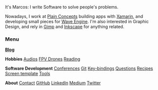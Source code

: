 It's Marcos: I write Software to solve people's problems.

Nowadays, I work at [Plain Concepts](http://www.plainconcepts.com) building apps with [Xamarin](http://www.xamarin.com), and developing small pieces for [Wave Engine](http://www.waveengine.net). I'm also interested in Graphic Design, and rely in [Gimp](http://www.gimp.org) and [Inkscape](http://inkscape.org) for anything related.

### Menu

[**Blog**](#/blog)

<div id="posts-latest"></div>

**Hobbies** [Audios](#/audios) [FPV Drones](#/drones) [Reading](#/reading)

**Software Development** [Conferences](#/conferences) [Git](#/git) [Key-bindings](#/key-bindings) [Questions](#/questions) [Recipes](#/recipes) [Screen template](#/screen-template) [Tools](#/tools)

**About** [Contact](#/contact) [GitHub](https://github.com/MarcosCobena) [LinkedIn](https://www.linkedin.com/in/MarcosCobena) [Medium](https://medium.com/@MarcosCobena) [Twitter](https://twitter.com/1Marcos2Cobena)

